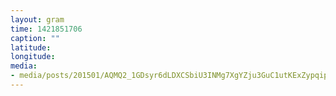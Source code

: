 ```yaml
---
layout: gram
time: 1421851706
caption: ""
latitude: 
longitude: 
media:
- media/posts/201501/AQMQ2_1GDsyr6dLDXCSbiU3INMg7XgYZju3GuC1utKExZypqipFJIfIFsAq7zQMtWCKW6EttXRZibZwfdy4mGiO3vKIry3qnF7KU_17843635180000351.mp4
---
```

